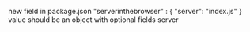 new field in package.json
"serverinthebrowser" : {
    "server": "index.js"
}
value should be an object
with optional fields
server